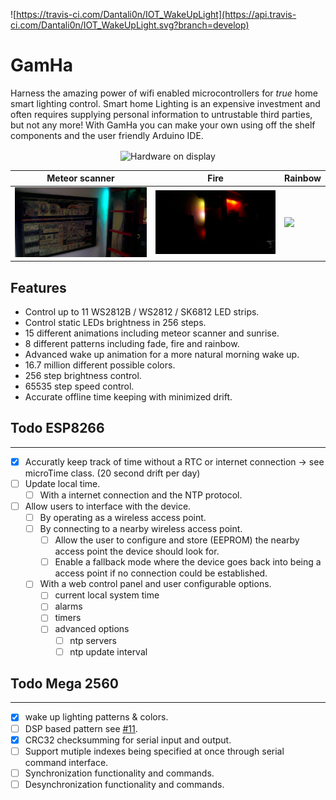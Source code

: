![https://travis-ci.com/Dantali0n/IOT_WakeUpLight](https://api.travis-ci.com/Dantali0n/IOT_WakeUpLight.svg?branch=develop)
# GamHa
Harness the amazing power of wifi enabled microcontrollers for <em>true</em> home smart lighting control. Smart home Lighting is an expensive investment and often requires supplying personal information to untrustable third parties, but not any more! With GamHa you can make your own using off the shelf components and the user friendly Arduino IDE.

<p align="center" =>
  <img align="center" src="https://pbs.twimg.com/media/DyAJ4LYWoAAbudx.jpg:small" alt="Hardware on display">
</p>

| Meteor scanner | Fire | Rainbow |
|---|---|---|
| <img src="https://raw.githubusercontent.com/Dantali0n/IOT_WakeUpLight/develop/General/demo/meteor.gif"> | <img  src="https://raw.githubusercontent.com/Dantali0n/IOT_WakeUpLight/develop/General/demo/fire.gif"> |   <img  src="https://raw.githubusercontent.com/Dantali0n/IOT_WakeUpLight/develop/General/demo/rainbow.gif"> |
  
 
  

## Features

* Control up to 11 WS2812B / WS2812 / SK6812 LED strips.
* Control static LEDs brightness in 256 steps.
* 15 different animations including meteor scanner and sunrise.
* 8 different patterns including fade, fire and rainbow.
* Advanced wake up animation for a more natural morning wake up.
* 16.7 million different possible colors.
* 256 step brightness control.
* 65535 step speed control.
* Accurate offline time keeping with minimized drift.

## Todo ESP8266
---
  - [X] Accuratly keep track of time without a RTC or internet connection -> see microTime class. (20 second drift per day)
  - [ ] Update local time.
    - [ ] With a internet connection and the NTP protocol.
  - [ ] Allow users to interface with the device.
    - [ ] By operating as a wireless access point.
    - [ ] By connecting to a nearby wireless access point.
      - [ ] Allow the user to configure and store (EEPROM) the nearby access point the device should look for.
      - [ ] Enable a fallback mode where the device goes back into being a access point if no connection could be established.
    - [ ] With a web control panel and user configurable options.
      - [ ] current local system time
      - [ ] alarms
      - [ ] timers
      - [ ] advanced options
        - [ ] ntp servers
        - [ ] ntp update interval

## Todo Mega 2560
---
  - [X] wake up lighting patterns & colors.
  - [ ] DSP based pattern see [#11](https://github.com/Dantali0n/IOT_WakeUpLight/issues/11).
  - [X] CRC32 checksumming for serial input and output.
  - [ ] Support mutiple indexes being specified at once through serial command interface.
  - [ ] Synchronization functionality and commands.
  - [ ] Desynchronization functionality and commands.
